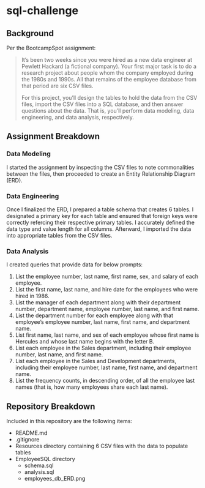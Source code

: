 # sql-challenge

## Background
Per the BootcampSpot assignment:

> It’s been two weeks since you were hired as a new data engineer at Pewlett Hackard (a fictional company). Your first major task is to do a research project about people whom the company employed during the 1980s and 1990s. All that remains of the employee database from that period are six CSV files.
> 
> For this project, you’ll design the tables to hold the data from the CSV files, import the CSV files into a SQL database, and then answer questions about the data. That is, you’ll perform data modeling, data engineering, and data analysis, respectively.

## Assignment Breakdown

### Data Modeling
I started the assignment by inspecting the CSV files to note commonalities between the files, then proceeded to create an Entity Relationship Diagram (ERD).

### Data Engineering
Once I finalized the ERD, I prepared a table schema that creates 6 tables. I designated a primary key for each table and ensured that foreign keys were correctly refercing their respective primary tables. I accurately defined the data type and value length for all columns. Afterward, I imported the data into appropriate tables from the CSV files.

### Data Analysis
I created queries that provide data for below prompts:
  1. List the employee number, last name, first name, sex, and salary of each employee.
  2. List the first name, last name, and hire date for the employees who were hired in 1986.
  3. List the manager of each department along with their department number, department name, employee number, last name, and first name.
  4. List the department number for each employee along with that employee’s employee number, last name, first name, and department name.
  5. List first name, last name, and sex of each employee whose first name is Hercules and whose last name begins with the letter B.
  6. List each employee in the Sales department, including their employee number, last name, and first name.
  7. List each employee in the Sales and Development departments, including their employee number, last name, first name, and department name.
  8. List the frequency counts, in descending order, of all the employee last names (that is, how many employees share each last name).

## Repository Breakdown
Included in this repository are the following items:
  - README.md
  - .gitignore
  - Resources directory containing 6 CSV files with the data to populate tables
  - EmployeeSQL directory
    - schema.sql
    - analysis.sql
    - employees_db_ERD.png
